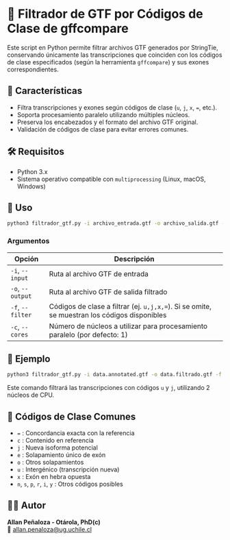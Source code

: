 # 🧬 Filtrador de GTF por Códigos de Clase de gffcompare

Este script en Python permite filtrar archivos GTF generados por StringTie, conservando únicamente las transcripciones que coinciden con los códigos de clase especificados (según la herramienta `gffcompare`) y sus exones correspondientes.

## 📌 Características

- Filtra transcripciones y exones según códigos de clase (`u`, `j`, `x`, `=`, etc.).
- Soporta procesamiento paralelo utilizando múltiples núcleos.
- Preserva los encabezados y el formato del archivo GTF original.
- Validación de códigos de clase para evitar errores comunes.

## 🛠️ Requisitos

- Python 3.x
- Sistema operativo compatible con `multiprocessing` (Linux, macOS, Windows)

## 🚀 Uso

```bash
python3 filtrador_gtf.py -i archivo_entrada.gtf -o archivo_salida.gtf -f u,j,x -c 4
```

### Argumentos

| Opción | Descripción |
|--------|-------------|
| `-i`, `--input` | Ruta al archivo GTF de entrada |
| `-o`, `--output` | Ruta al archivo GTF de salida filtrado |
| `-f`, `--filter` | Códigos de clase a filtrar (ej. `u,j,x,=`). Si se omite, se muestran los códigos disponibles |
| `-c`, `--cores` | Número de núcleos a utilizar para procesamiento paralelo (por defecto: 1) |

## 🧪 Ejemplo

```bash
python3 filtrador_gtf.py -i data.annotated.gtf -o data.filtrado.gtf -f u,j -c 2
```

Este comando filtrará las transcripciones con códigos `u` y `j`, utilizando 2 núcleos de CPU.

## 📖 Códigos de Clase Comunes

- `=` : Concordancia exacta con la referencia
- `c` : Contenido en referencia
- `j` : Nueva isoforma potencial
- `e` : Solapamiento único de exón
- `o` : Otros solapamientos
- `u` : Intergénico (transcripción nueva)
- `x` : Exón en hebra opuesta
- `n`, `s`, `p`, `r`, `i`, `y` : Otros códigos posibles

## 👨‍🔬 Autor

**Allan Peñaloza - Otárola, PhD(c)**  
📧 allan.penaloza@ug.uchile.cl
